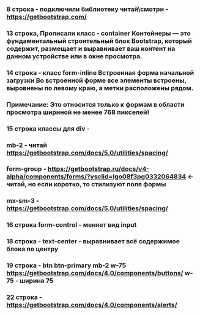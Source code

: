 ### 8 строка - подключили библиотеку  читай\смотри - https://getbootstrap.com/
### 13 строка, Прописали класс - container Контейнеры — это фундаментальный строительный блок Bootstrap, который содержит, размещает и выравнивает ваш контент на данном устройстве или в окне просмотра.
### 14 строка - класс form-inline Встроенная форма начальной загрузки  Во встроенной форме все элементы встроены, выровнены по левому краю, а метки расположены рядом.

### Примечание: Это относится только к формам в области просмотра шириной не менее 768 пикселей!
### 15 строка классы для div - 
### mb-2 - читай https://getbootstrap.com/docs/5.0/utilities/spacing/
### form-group - https://getbootstrap.ru/docs/v4-alpha/components/forms/?ysclid=lgo08f3pg0332064834 <- читай, но если коротко, то   стилизуют поля формы 
### mx-sm-3 - https://getbootstrap.com/docs/5.0/utilities/spacing/
### 16 строка form-control - меняет вид input
### 18 строка - text-center - выравнивает всё содержимое блока по центру
### 19 строка - btn btn-primary mb-2 w-75 https://getbootstrap.com/docs/4.0/components/buttons/  w-75 - ширина 75
### 22 строка - https://getbootstrap.com/docs/4.0/components/alerts/
